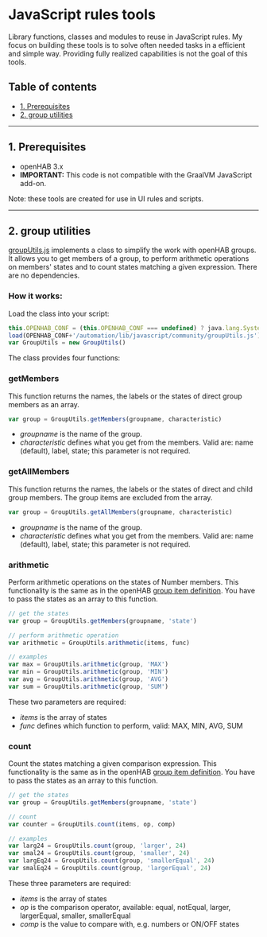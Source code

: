 # JavaScript rules tools

Library functions, classes and modules to reuse in JavaScript rules. My focus on building these tools is to solve often needed tasks in a efficient and simple way. Providing fully realized capabilities is not the goal of this tools.

## Table of contents
* [1. Prerequisites](#1-prerequisites)
* [2. group utilities](#2-group-utilities)

***
## 1. Prerequisites

* openHAB 3.x
* __IMPORTANT:__ This code is not compatible with the GraalVM JavaScript add-on.

Note: these tools are created for use in UI rules and scripts.

***
## 2. group utilities

[groupUtils.js](./groupUtils.js) implements a class to simplify the work with openHAB groups.
It allows you to get members of a group, to perform arithmetic operations on members' states and to count states matching a given expression.
There are no dependencies.

### How it works:

Load the class into your script:
```javascript
this.OPENHAB_CONF = (this.OPENHAB_CONF === undefined) ? java.lang.System.getenv("OPENHAB_CONF") : this.OPENHAB_CONF
load(OPENHAB_CONF+'/automation/lib/javascript/community/groupUtils.js')
var GroupUtils = new GroupUtils()
```

The class provides four functions:

### getMembers

This function returns the names, the labels or the states of direct group members as an array.

```javascript
var group = GroupUtils.getMembers(groupname, characteristic)
```
* _groupname_ is the name of the group.
* _characteristic_ defines what you get from the members. Valid are: name (default), label, state; this parameter is not required.

### getAllMembers

This function returns the names, the labels or the states of direct and child group members. The group items are excluded from the array.

```javascript
var group = GroupUtils.getAllMembers(groupname, characteristic)
```
* _groupname_ is the name of the group.
* _characteristic_ defines what you get from the members. Valid are: name (default), label, state; this parameter is not required.

### arithmetic

Perform arithmetic operations on the states of Number members. This functionality is the same as in the openHAB [group item definition](https://www.openhab.org/docs/configuration/items.html#derive-group-state-from-member-items).
You have to pass the states as an array to this function.

```javascript
// get the states
var group = GroupUtils.getMembers(groupname, 'state')

// perform arithmetic operation
var arithmetic = GroupUtils.arithmetic(items, func)

// examples
var max = GroupUtils.arithmetic(group, 'MAX')
var min = GroupUtils.arithmetic(group, 'MIN')
var avg = GroupUtils.arithmetic(group, 'AVG')
var sum = GroupUtils.arithmetic(group, 'SUM')
```
These two parameters are required:
* _items_ is the array of states
* _func_ defines which function to perform, valid: MAX, MIN, AVG, SUM

### count

Count the states matching a given comparison expression. This functionality is the same as in the openHAB [group item definition](https://www.openhab.org/docs/configuration/items.html#derive-group-state-from-member-items).
You have to pass the states as an array to this function.

```javascript
// get the states
var group = GroupUtils.getMembers(groupname, 'state')

// count
var counter = GroupUtils.count(items, op, comp)

// examples
var larg24 = GroupUtils.count(group, 'larger', 24)
var smal24 = GroupUtils.count(group, 'smaller', 24)
var largEq24 = GroupUtils.count(group, 'smallerEqual', 24)
var smalEq24 = GroupUtils.count(group, 'largerEqual', 24)
```
These three parameters are required:
* _items_ is the array of states
* _op_ is the comparison operator, available: equal, notEqual, larger, largerEqual, smaller, smallerEqual
* _comp_ is the value to compare with, e.g. numbers or ON/OFF states

